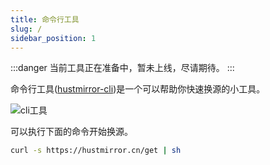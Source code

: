 ```yaml
---
title: 命令行工具
slug: /
sidebar_position: 1
---
```


:::danger
当前工具正在准备中，暂未上线，尽请期待。
:::

命令行工具([hustmirror-cli](https://gitee.com/dzm91_hust/hustmirror-cli.git))是一个可以帮助你快速换源的小工具。

![cli工具](/img/cli.png)


可以执行下面的命令开始换源。

```bash
curl -s https://hustmirror.cn/get | sh
```

